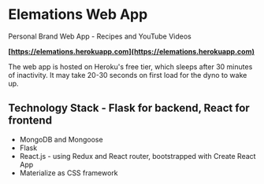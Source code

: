 # Elemations Web App
Personal Brand Web App - Recipes and YouTube Videos

**[https://elemations.herokuapp.com](https://elemations.herokuapp.com)**

The web app is hosted on Heroku's free tier, which sleeps after 30 minutes of inactivity. It may take 20-30 seconds on first load for the dyno to wake up.

## Technology Stack - Flask for backend, React for frontend
* MongoDB and Mongoose
* Flask
* React.js - using Redux and React router, bootstrapped with Create React App
* Materialize as CSS framework
